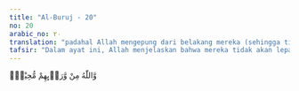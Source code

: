 ```yaml
---
title: "Al-Buruj - 20"
no: 20
arabic_no: ٢٠
translation: "padahal Allah mengepung dari belakang mereka (sehingga tidak dapat lolos)."
tafsir: "Dalam ayat ini, Allah menjelaskan bahwa mereka tidak akan lepas dari kekuasaan-Nya, dan tidak akan dapat lari dari jangkauan-Nya."
---
```


وَّاللّٰهُ مِنْ وَّرَاۤىِٕهِمْ مُّحِيْطٌۚ 
